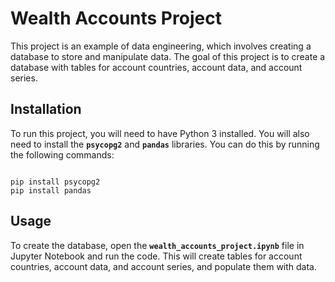 # Wealth Accounts Project

This project is an example of data engineering, which involves creating a database to store and manipulate data. The goal of this project is to create a database with tables for account countries, account data, and account series.

## Installation

To run this project, you will need to have Python 3 installed. You will also need to install the **`psycopg2`** and **`pandas`** libraries. You can do this by running the following commands:

```

pip install psycopg2
pip install pandas

```

## Usage

To create the database, open the **`wealth_accounts_project.ipynb`** file in Jupyter Notebook and run the code. This will create tables for account countries, account data, and account series, and populate them with data.
